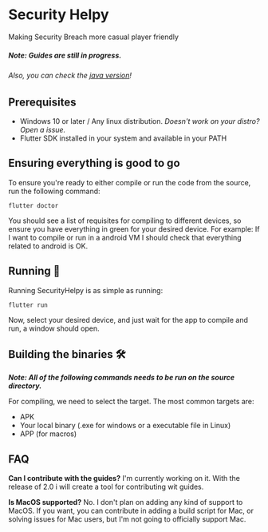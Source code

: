 # Security Helpy
Making Security Breach more casual player friendly

##### Note: Guides are still in progress.

###### Also, you can check the [java version](https://github.com/triplean/sh_java)!

## Prerequisites
- Windows 10 or later / Any linux distribution. *Doesn't work on your distro? Open a issue.*
- Flutter SDK installed in your system and available in your PATH

## Ensuring everything is good to go
To ensure you're ready to either compile or run the code from the source, run the following command:
```
flutter doctor
```
You should see a list of requisites for compiling to different devices, so ensure you have everything in green for your desired device.
For example: If I want to compile or run in a android VM I should check that everything related to android is OK.

## Running 🚀
Running SecurityHelpy is as simple as running:
```
flutter run
```
Now, select your desired device, and just wait for the app to compile and run, a window should open.

## Building the binaries 🛠️
***Note: All of the following commands needs to be run on the source directory.***

For compiling, we need to select the target.
The most common targets are:
- APK
- Your local binary (.exe for windows or a executable file in Linux)
- APP (for macros)

## FAQ
**Can I contribute with the guides?**
I'm currently working on it. With the release of 2.0 i will create a tool for contributing wit guides.

**Is MacOS supported?**
No. I don't plan on adding any kind of support to MacOS. If you want, you can contribute in adding a build script for Mac, or solving issues for Mac users, but I'm not going to officially support Mac.
